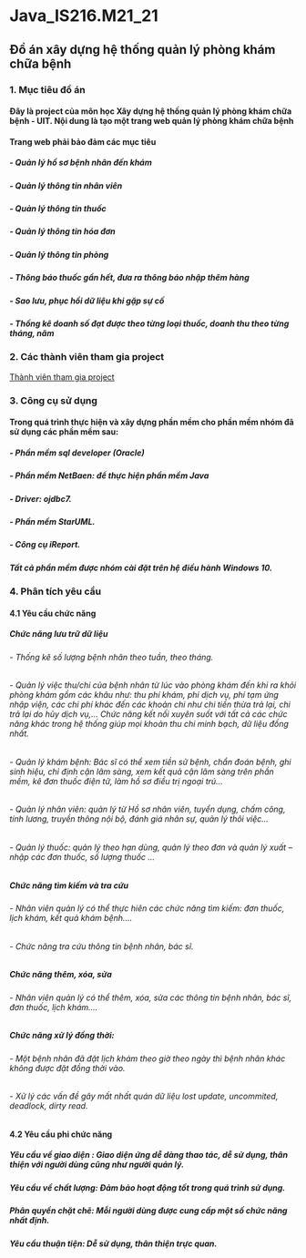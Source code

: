 # Java_IS216.M21_21
## Đồ án xây dựng hệ thống quản lý phòng khám chữa bệnh
### 1. Mục tiêu đồ án
#### Đây là project của môn học Xây dựng hệ thống quản lý phòng khám chữa bệnh - UIT. Nội dung là tạo một trang web quản lý phòng khám chữa bệnh
#### Trang web phải bảo đảm các mục tiêu
##### - Quản lý hồ sơ bệnh nhân đến khám
##### - Quản lý thông tin nhân viên
##### - Quản lý thông tin thuốc
##### - Quản lý thông tin hóa đơn
##### - Quản lý thông tin phòng
##### - Thông báo thuốc gần hết, đưa ra thông báo nhập thêm hàng
##### - Sao lưu, phục hồi dữ liệu khi gặp sự cố
##### - Thống kê doanh số đạt được theo từng loại thuốc, doanh thu theo từng tháng, năm
### 2. Các thành viên tham gia project
[Thành viên tham gia project](https://drive.google.com/file/d/1A4VofpuuExIDg0OhLMJLMxuaMTaPZdqz/view?usp=sharing)
### 3. Công cụ sử dụng
#### Trong quá trình thực hiện và xây dựng phần mềm cho phần mềm nhóm đã sử dụng các phần mềm sau:
##### - Phần mềm sql developer (Oracle)
##### - Phần mềm NetBaen: để thực hiện phần mềm Java
##### - Driver: ojdbc7.
##### - Phần mềm StarUML.
##### - Công cụ iReport.
##### Tất cả phần mềm được nhóm cài đặt trên hệ điều hành Windows 10.
### 4. Phân tích yêu cầu
#### 4.1 Yêu cầu chức năng
##### Chức năng lưu trữ dữ liệu
###### - Thống kê số lượng bệnh nhân theo tuần, theo tháng.
###### - Quản lý việc thu/chi của bệnh nhân từ lúc vào phòng khám đến khi ra khỏi phòng khám gồm các khâu như: thu phí khám, phí dịch vụ, phí tạm ứng nhập viện, các chi phí khác đến các khoản chi như chi tiền thừa trả lại, chi trả lại do hủy dịch vụ,... Chức năng kết nối xuyên suốt với tất cả các chức năng khác trong hệ thống giúp mọi khoản thu chi minh bạch, dữ liệu đồng nhất.
###### - Quản lý khám bệnh: Bác sĩ có thể xem tiền sử bệnh, chẩn đoán bệnh, ghi sinh hiệu, chỉ định cận lâm sàng, xem kết quả cận lâm sàng trên phần mềm, kê đơn thuốc điện tử, làm hồ sơ điều trị ngoại trú...
###### - Quản lý nhân viên: quản lý từ Hồ sơ nhân viên, tuyển dụng, chấm công, tính lương, truyền thông nội bộ, đánh giá nhân sự, quản lý thôi việc...
###### - Quản lý thuốc: quản lý theo hạn dùng, quản lý theo đơn và quản lý xuất – nhập các đơn thuốc, số lượng thuốc ...
##### Chức năng tìm kiếm và tra cứu
###### - Nhân viên quản lý có thể thực hiên các chức năng tìm kiếm: đơn thuốc, lịch khám, kết quả khám bệnh....
###### - Chức năng tra cứu thông tin bệnh nhân, bác sĩ.
##### Chức năng thêm, xóa, sửa
###### - Nhân viên quản lý có thể thêm, xóa, sửa các thông tin bệnh nhân, bác sĩ, đơn thuốc, lịch khám....
##### Chức năng xử lý đồng thời:
###### - Một bệnh nhân đã đặt lịch khám theo giờ theo ngày thì bệnh nhân khác không được đặt đồng thời vào.
###### - Xử lý các vấn đề gây mất nhất quán dữ liệu lost update, uncommited, deadlock, dirty read.
#### 4.2 Yêu cầu phi chức năng
##### Yêu cầu về giao diện : Giao diện ứng dễ dàng thao tác, dễ sử dụng, thân thiện với người dùng cũng như người quản lý.
##### Yêu cầu về chất lượng: Đảm bảo hoạt động tốt trong quá trình sử dụng.
##### Phân quyền chặt chẽ: Mỗi người dùng được cung cấp một số chức năng nhất định.
##### Yêu cầu thuận tiện: Dễ sử dụng, thân thiện trực quan.









